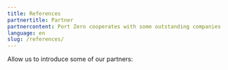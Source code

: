 ```yaml
---
title: References
partnertitle: Partner
partnercontent: Port Zero cooperates with some outstanding companies
language: en
slug: /references/
---
```


Allow us to introduce some of our partners:

